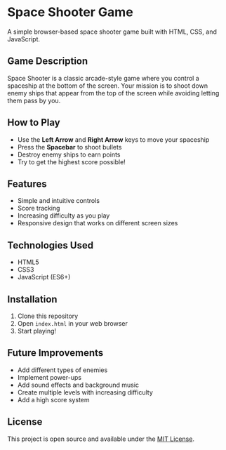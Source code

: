# Space Shooter Game

A simple browser-based space shooter game built with HTML, CSS, and JavaScript.

## Game Description

Space Shooter is a classic arcade-style game where you control a spaceship at the bottom of the screen. Your mission is to shoot down enemy ships that appear from the top of the screen while avoiding letting them pass by you.

## How to Play

- Use the **Left Arrow** and **Right Arrow** keys to move your spaceship
- Press the **Spacebar** to shoot bullets
- Destroy enemy ships to earn points
- Try to get the highest score possible!

## Features

- Simple and intuitive controls
- Score tracking
- Increasing difficulty as you play
- Responsive design that works on different screen sizes

## Technologies Used

- HTML5
- CSS3
- JavaScript (ES6+)

## Installation

1. Clone this repository
2. Open `index.html` in your web browser
3. Start playing!

## Future Improvements

- Add different types of enemies
- Implement power-ups
- Add sound effects and background music
- Create multiple levels with increasing difficulty
- Add a high score system

## License

This project is open source and available under the [MIT License](LICENSE).